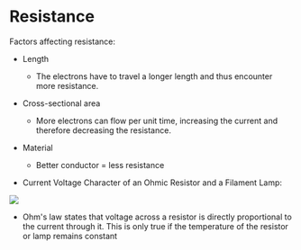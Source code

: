 # Resistance

Factors affecting resistance:

-   Length

    -   The electrons have to travel a longer length and thus encounter more resistance.

-   Cross-sectional area

    -   More electrons can flow per unit time, increasing the current and therefore decreasing the resistance.

-   Material

    -   Better conductor = less resistance
-   Current Voltage Character of an Ohmic Resistor and a Filament Lamp:

![](https://images.znotes.org/cie/igcse/physics-0625/image039.png)

-   Ohm's law states that voltage across a resistor is directly proportional to the current through it. This is only true if the temperature of the resistor or lamp remains constant